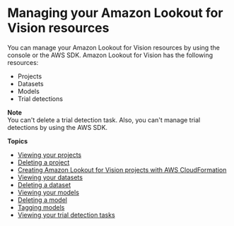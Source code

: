 # Managing your Amazon Lookout for Vision resources<a name="manage"></a>

You can manage your Amazon Lookout for Vision resources by using the console or the AWS SDK\. Amazon Lookout for Vision has the following resources:
+ Projects
+ Datasets
+ Models
+ Trial detections

**Note**  
You can't delete a trial detection task\. Also, you can't manage trial detections by using the AWS SDK\. 

**Topics**
+ [Viewing your projects](view-projects.md)
+ [Deleting a project](delete-project.md)
+ [Creating Amazon Lookout for Vision projects with AWS CloudFormation](creating-projects-with-cloudformation.md)
+ [Viewing your datasets](view-datasets.md)
+ [Deleting a dataset](delete-dataset.md)
+ [Viewing your models](view-models.md)
+ [Deleting a model](delete-model.md)
+ [Tagging models](tagging-model.md)
+ [Viewing your trial detection tasks](view-trial-detections.md)